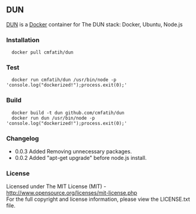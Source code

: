 ## DUN

  [DUN](http://github.com/cmfatih/dun) is a [Docker](http://www.docker.io/) container for The DUN stack: Docker, Ubuntu, Node.js
  
### Installation

```
  docker pull cmfatih/dun
```

### Test

```
  docker run cmfatih/dun /usr/bin/node -p 'console.log("dockerized!");process.exit(0);'
```

### Build

```
  docker build -t dun github.com/cmfatih/dun
  docker run dun /usr/bin/node -p 'console.log("dockerized!");process.exit(0);'
```

### Changelog

* 0.0.3 Added Removing unnecessary packages.
* 0.0.2 Added "apt-get upgrade" before node.js install.

### License

Licensed under The MIT License (MIT) - http://www.opensource.org/licenses/mit-license.php  
For the full copyright and license information, please view the LICENSE.txt file.